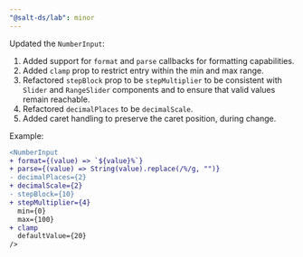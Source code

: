 ```yaml
---
"@salt-ds/lab": minor
---
```


Updated the `NumberInput`:

1. Added support for `format` and `parse` callbacks for formatting capabilities.
2. Added `clamp` prop to restrict entry within the min and max range.
3. Refactored `stepBlock` prop to be `stepMultiplier` to be consistent with `Slider` and `RangeSlider` components and to ensure that valid values remain reachable.
4. Refactored `decimalPlaces` to be `decimalScale`.
5. Added caret handling to preserve the caret position, during change.

Example:

```diff
<NumberInput
+ format={(value) => `${value}%`}
+ parse={(value) => String(value).replace(/%/g, "")}
- decimalPlaces={2}
+ decimalScale={2}
- stepBlock={10}
+ stepMultiplier={4}
  min={0}
  max={100}
+ clamp
  defaultValue={20}
/>
```
